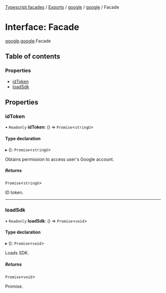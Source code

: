 [Typescript facades](../index.md) / [Exports](../modules.md) / [google](../modules/google.md) / [google](../modules/google.google.md) / Facade

# Interface: Facade

[google](../modules/google.md).[google](../modules/google.google.md).Facade

## Table of contents

### Properties

- [idToken](google.google.Facade.md#idtoken)
- [loadSdk](google.google.Facade.md#loadsdk)

## Properties

### idToken

• `Readonly` **idToken**: () => `Promise`<`stringU`\>

#### Type declaration

▸ (): `Promise`<`stringU`\>

Obtains permission to access user's Google account.

##### Returns

`Promise`<`stringU`\>

ID token.

___

### loadSdk

• `Readonly` **loadSdk**: () => `Promise`<`void`\>

#### Type declaration

▸ (): `Promise`<`void`\>

Loads SDK.

##### Returns

`Promise`<`void`\>

Promise.
